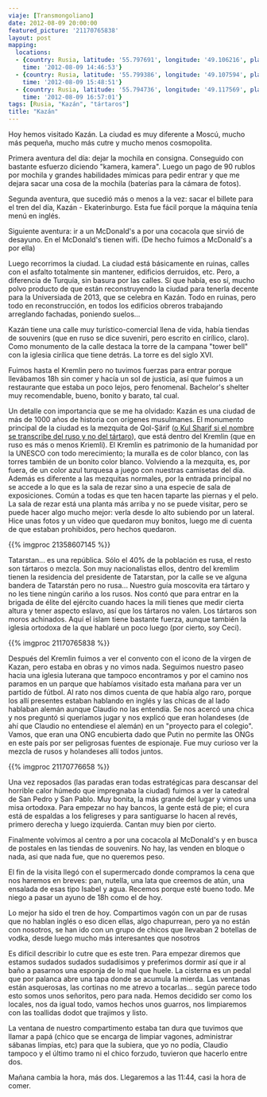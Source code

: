 ```yaml
---
viaje: [Transmongoliano]
date: 2012-08-09 20:00:00
featured_picture: '21170765838'
layout: post
mapping:
  locations:
  - {country: Rusia, latitude: '55.797691', longitude: '49.106216', place: Kazan',
    time: '2012-08-09 14:46:53'}
  - {country: Rusia, latitude: '55.799386', longitude: '49.107594', place: Kazan',
    time: '2012-08-09 15:48:51'}
  - {country: Rusia, latitude: '55.794736', longitude: '49.117569', place: Kazan',
    time: '2012-08-09 16:57:01'}
tags: [Rusia, "Kazán", "tártaros"]
title: "Kazán"
---
```

Hoy hemos visitado Kazán. La ciudad es muy diferente a Moscú, mucho más pequeña, mucho más cutre y mucho menos cosmopolita.

Primera aventura del día: dejar la mochila en consigna. Conseguido con bastante esfuerzo diciendo "kamera, kamera". Luego un pago de 90 rublos por mochila y grandes habilidades mímicas para pedir entrar y que me dejara sacar una cosa de la mochila (baterías para la cámara de fotos).

Segunda aventura, que sucedió más o menos a la vez: sacar el billete para el tren del día, Kazán - Ekaterinburgo. Esta fue fácil porque la máquina tenía menú en inglés.

Siguiente aventura: ir a un McDonald's a por una cocacola que sirvió de desayuno. En el McDonald's tienen wifi. (De hecho fuimos a McDonald's a por ella)

Luego recorrimos la ciudad. La ciudad está básicamente en ruinas, calles con el asfalto totalmente sin mantener, edificios derruidos, etc. Pero, a diferencia de Turquía, sin basura por las calles. Sí que había, eso sí, mucho polvo producto de que están reconstruyendo la ciudad para tenerla decente para la Universiada de 2013, que se celebra en Kazán. Todo en ruinas, pero todo en reconstrucción, en todos los edificios obreros trabajando arreglando fachadas, poniendo suelos...

Kazán tiene una calle muy turístico-comercial llena de vida, había tiendas de souvenirs (que en ruso se dice suveniri, pero escrito en cirílico, claro). Como monumento de la calle destaca la torre de la campana "tower bell" con la iglesia cirílica que tiene detrás. La torre es del siglo XVI.

Fuimos hasta el Kremlin pero no tuvimos fuerzas para entrar porque llevábamos 18h sin comer y hacía un sol de justicia, así que fuimos a un restaurante que estaba un poco lejos, pero fenomenal. Bachelor's shelter muy recomendable, bueno, bonito y barato, tal cual.

Un detalle con importancia que se me ha olvidado: Kazán es una ciudad de más de 1000 años de historia con orígenes musulmanes. El monumento principal de la ciudad es la mezquita de Qol-Şärif (<a href="https://es.wikipedia.org/wiki/Mezquita_Qol-%C5%9E%C3%A4rif">o Kul Sharif si el nombre se transcribe del ruso y no del tártaro</a>), que está dentro del Kremlin (que en ruso es más o menos Kriemli). El Kremlin es patrimonio de la humanidad por la UNESCO con todo merecimiento; la muralla es de color blanco, con las torres también de un bonito color blanco. Volviendo a la mezquita, es, por fuera, de un color azul turquesa a juego con nuestras camisetas del día. Además es diferente a las mezquitas normales, por la entrada principal no se accede a lo que es la sala de rezar sino a una especie de sala de exposiciones. Común a todas es que ten hacen taparte las piernas y el pelo. La sala de rezar está una planta más arriba y no se puede visitar, pero se puede hacer algo mucho mejor: verla desde lo alto subiendo por un lateral. Hice unas fotos y un vídeo que quedaron muy bonitos, luego me di cuenta de que estaban prohibidos, pero hechos quedaron.

{{% imgproc 21358607145 %}}

Tatarstan... es una república. Sólo el 40% de la población es rusa, el resto son tártaros o mezcla. Son muy nacionalistas ellos, dentro del kremlim tienen la residencia del presidente de Tatarstan, por la calle se ve alguna bandera de Tatarstán pero no rusa... Nuestro guía moscovita era tártaro y no les tiene ningún cariño a los rusos. Nos contó que para entrar en la brigada de élite del ejército cuando haces la mili tienes que medir cierta altura y tener aspecto eslavo, así que los tártaros no valen. Los tártaros son moros achinados. Aquí el islam tiene bastante fuerza, aunque también la iglesia ortodoxa de la que hablaré un poco luego (por cierto, soy Ceci).

{{% imgproc 21170765838 %}}

Después del Kremlin fuimos a ver el convento con el icono de la virgen de Kazan, pero estaba en obras y no vimos nada. Seguimos nuestro paseo hacia una iglesia luterana que tampoco encontramos y por el camino nos paramos en un parque que habíamos visitado esta mañana para ver un partido de fútbol. Al rato nos dimos cuenta de que había algo raro, porque los allí presentes estaban hablando en inglés y las chicas de al lado hablaban alemán aunque Claudio no las entendía. Se nos acercó una chica y nos preguntó si queríamos jugar y nos explicó que eran holandeses (de ahí que Claudio no entendiese el alemán) en un "proyecto para el colegio". Vamos, que eran una ONG encubierta dado que Putin no permite las ONGs en este país por ser peligrosas fuentes de espionaje. Fue muy curioso ver la mezcla de rusos y holandeses allí todos juntos.

{{% imgproc 21170776658 %}}

Una vez reposados (las paradas eran todas estratégicas para descansar del horrible calor húmedo que impregnaba la ciudad) fuimos a ver la catedral de San Pedro y San Pablo. Muy bonita, la más grande del lugar y vimos una misa ortodoxa. Para empezar no hay bancos, la gente está de pie; el cura está de espaldas a los feligreses y para santiguarse lo hacen al revés, primero derecha y luego izquierda. Cantan muy bien por cierto.

Finalmente volvimos al centro a por una cocacola al McDonald's y en busca de postales en las tiendas de souvenirs. No hay, las venden en bloque o nada, asi que nada fue, que no queremos peso.

El fin de la visita llegó con el supermercado donde compramos la cena que nos haremos en breves: pan, nutella, una lata que creemos de atún, una ensalada de esas tipo Isabel y agua. Recemos porque esté bueno todo. Me niego a pasar un ayuno de 18h como el de hoy.

Lo mejor ha sido el tren de hoy. Compartimos vagón con un par de rusas que no hablan inglés o eso dicen ellas, algo chapurrean, pero ya no están con nosotros, se han ido con un grupo de chicos que llevaban 2 botellas de vodka, desde luego mucho más interesantes que nosotros

Es difícil describir lo cutre que es este tren. Para empezar diremos que estamos sudados sudados sudadísimos y preferimos dormir así que ir al baño a pasarnos una esponja de lo mal que huele. La cisterna es un pedal que por palanca abre una tapa donde se acumula la mierda. Las ventanas están asquerosas, las cortinas no me atrevo a tocarlas... según parece todo esto somos unos señoritos, pero para nada. Hemos decidido ser como los locales, nos da igual todo, vamos hechos unos guarros, nos limpiaremos con las toallidas dodot que trajimos y listo.

La ventana de nuestro compartimento estaba tan dura que tuvimos que llamar a papá (chico que se encarga de limpiar vagones, administrar sábanas limpias, etc) para que la subiera, que yo no podía, Claudio tampoco y el último tramo ni el chico forzudo, tuvieron que hacerlo entre dos.

Mañana cambia la hora, más dos. Llegaremos a las 11:44, casi la hora de comer.